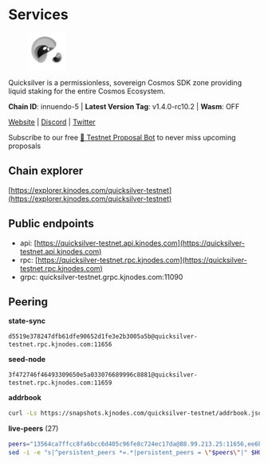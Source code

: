 # Services

<figure><img src="https://raw.githubusercontent.com/kj89/cosmos-images/main/logos/quicksilver.png" alt=""><figcaption></figcaption></figure>

Quicksilver is a permissionless, sovereign Cosmos SDK zone providing liquid staking for the entire Cosmos Ecosystem.

**Chain ID**: innuendo-5 | **Latest Version Tag**: v1.4.0-rc10.2 | **Wasm**: OFF

[Website](https://quicksilver.zone) | [Discord](https://discord.gg/quicksilverprotocol) | [Twitter](https://twitter.com/quicksilverzone)



Subscribe to our free [🤖 Testnet Proposal Bot](https://t.me/kjnodes_testnet_proposal_bot) to never miss upcoming proposals


## Chain explorer
[https://explorer.kjnodes.com/quicksilver-testnet](https://explorer.kjnodes.com/quicksilver-testnet)

## Public endpoints

* api: [https://quicksilver-testnet.api.kjnodes.com](https://quicksilver-testnet.api.kjnodes.com)
* rpc: [https://quicksilver-testnet.rpc.kjnodes.com](https://quicksilver-testnet.rpc.kjnodes.com)
* grpc: quicksilver-testnet.grpc.kjnodes.com:11090

## Peering

**state-sync**

```text
d5519e378247dfb61dfe90652d1fe3e2b3005a5b@quicksilver-testnet.rpc.kjnodes.com:11656
```

**seed-node**

```text
3f472746f46493309650e5a033076689996c8881@quicksilver-testnet.rpc.kjnodes.com:11659
```

**addrbook**
```bash
curl -Ls https://snapshots.kjnodes.com/quicksilver-testnet/addrbook.json > $HOME/.quicksilverd/config/addrbook.json
```

**live-peers** (27)
```bash
peers="13564ca7ffcc8fa6bcc6d405c96fe8c724ec17da@88.99.213.25:11656,ee6bae1a6d4a1e07f1e4bc7963cabedc6b73426e@94.130.137.119:26656,858ba6bc33a6d13fdd9ddad344d788dcf91cf565@142.132.151.99:15651,42f87cb55d5fdd222da28023613c66857398c4b8@5.22.223.252:26656,a637b94cb989909cc182623748ef179b0659f148@65.109.23.114:11156,1c4274460224753e8080d0efd16c0ed88fe27fc0@51.195.145.103:26656,d5519e378247dfb61dfe90652d1fe3e2b3005a5b@65.109.68.190:11656,0a3ac40a7a4ce35978c4da97be2eb6974bc3c58b@185.252.233.217:46656,f0621c59ca7cfba98015ae2a47886fc3d9c0020c@94.130.132.227:2060,a49d8d304e96350272dca24934b8295bc81d75d2@23.227.200.10:26656,796e72ffc343c187cd5e8397c0c09c0671d228e0@185.16.39.51:26656,97377c16946f8e1fa69e7c2c6b7feb32c2090f09@116.202.227.117:11656,a37474c1f254cd4b16d924327a755c914e8e7d86@65.109.30.53:26656,78d271e4b4692ff1ee8490f3825a541558b31870@65.21.95.46:28656,af8cfa944802a9bd510fc3407950a15e8be86c31@213.239.217.52:30656,d4d83e209a2b096859821228ea17475f9a487a48@23.88.0.170:15651,5844010472bac487748336616d450bc9f0cbc57c@65.108.72.175:29656,0ccfc2136005f448c11dd515e22aac3e25f4b6dd@31.220.84.183:36656,a288baa951cbe92b253c01c3936d930af1d56424@5.161.142.236:26656,e25a748120c9608c1d2a70fafa75178d862b3463@178.18.254.211:10656,03332cdbc3d354846a18992effbb8c20aa28f52a@65.21.133.125:28656,17d1c0845076139a81174b1837bff598fb255d31@46.4.121.72:11156,c9a74cdd754a8ccc9243ac2b245e4caaa78695aa@45.85.147.96:26656,78acdbabc08231765444b3143a222d433a5157e1@142.132.205.94:15651,9a60250367f370dc7395c7a5b0d503cec544188f@65.108.230.113:20026,2aed12a25bfa92e40ccb95c88692735a9488a17e@65.109.92.79:37656,ac6068dc650358a0c8f7b774630367ba2c70fa1f@93.190.141.68:21026"
sed -i -e "s|^persistent_peers *=.*|persistent_peers = \"$peers\"|" $HOME/.quicksilverd/config/config.toml
```

